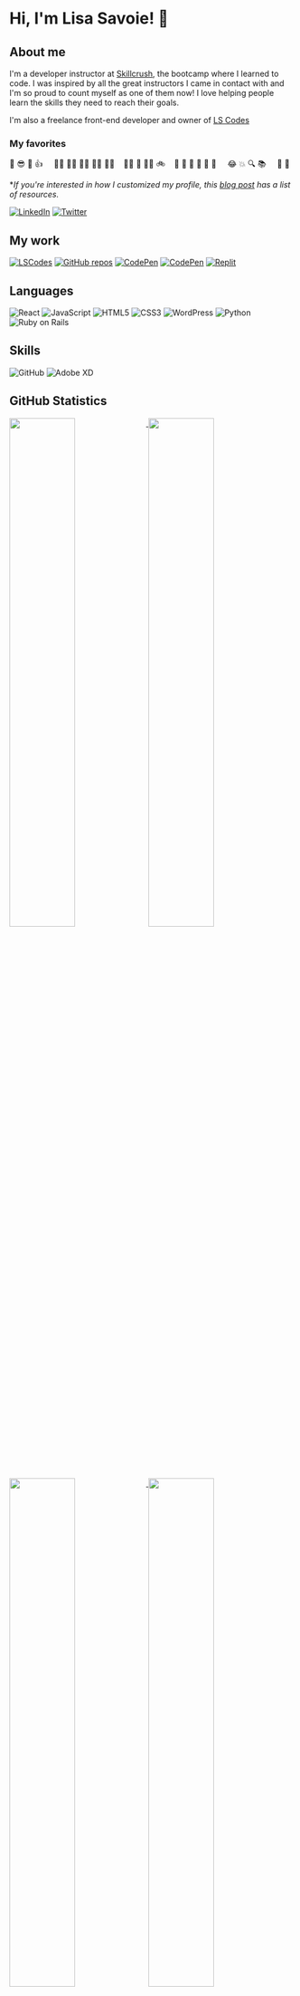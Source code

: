 # Hi, I'm Lisa Savoie! 🙂 

## About me
I'm a developer instructor at [Skillcrush](https://skillcrush.com "This is where I work"), the bootcamp where I learned to code. I was inspired by all the great instructors I came in contact with and I'm so proud to count myself as one of them now! I love helping people learn the skills they need to reach their goals. 

I'm also a freelance front-end developer and owner of [LS Codes][1]

### My favorites
🙂 😎 🙌 👍  &nbsp; &nbsp; 👩‍💻 👩‍🌾 👩‍🍳 👩‍🏫 👩‍🎓 &nbsp; &nbsp;🚶‍♀️ 🎾 🏊‍♀️ 🚲 &nbsp; &nbsp;🍒 🍲 🥗 🥖	🍵 🍦 &nbsp; &nbsp; 😂 💥 🔍 📚 &nbsp; &nbsp; 🌷  🌃	 					   		

**If you're interested in how I customized my profile, this [blog post][2] has a list of resources.*

<a href="https://www.linkedin.com/in/lisasavoie/">![LinkedIn](https://img.shields.io/badge/LinkedIn-0A66C2?style=for-the-badge&logo=LinkedIn&logoColor=white)</a>
<a href="https://twitter.com/twosavoie">![Twitter](https://img.shields.io/badge/Twitter-1DA1F2?style=for-the-badge&logo=Twitter&logoColor=white)</a>

## My work
<a href="https://lscodes.com">![LSCodes](https://img.shields.io/badge/🖥️_LS_Codes-0f3b67?style=for-the-badge&logo=LSCodes&logoColor=#75cb00)</a>
<a href="https://github.com/twosavoie?tab=repositories">![GitHub repos](https://img.shields.io/badge/GitHub-000000?style=for-the-badge&logo=GitHub&logoColor=white)</a>
<a href="https://codepen.io/your-work/">![CodePen](https://img.shields.io/badge/CodePen-000000?style=for-the-badge&logo=CodePen&logoColor=white)</a>
<a href="https://codesandbox.io/dashboard/recent?workspace=106a991f-8f18-4043-a0d5-e8c080beb7fe">![CodePen](https://img.shields.io/badge/CodeSandbox-151515?style=for-the-badge&logo=CodeSandbox&logoColor=white)</a>
<a href="https://replit.com/@twosavoie">![Replit](https://img.shields.io/badge/Replit-F26207?style=for-the-badge&logo=Replit&logoColor=white)</a>

## Languages
![React](https://img.shields.io/badge/React-61DAFB?style=for-the-badge&logo=React&logoColor=white)
![JavaScript](https://img.shields.io/badge/JavaScript-F7DF1E?style=for-the-badge&logo=JavaScript&logoColor=white)
![HTML5](https://img.shields.io/badge/HTML5-E34F26?style=for-the-badge&logo=HTML5&logoColor=white)
![CSS3](https://img.shields.io/badge/CSS3-1572B6?style=for-the-badge&logo=CSS3&logoColor=white)
![WordPress](https://img.shields.io/badge/WordPress-21759B?style=for-the-badge&logo=WordPress&logoColor=white)
![Python](https://img.shields.io/badge/Python-3776AB?style=for-the-badge&logo=Python&logoColor=white)
![Ruby on Rails](https://img.shields.io/badge/Ruby_on_Rails-CC0000?style=for-the-badge&logo=RubyonRails&logoColor=white)

## Skills
![GitHub](https://img.shields.io/badge/GitHub-000000?style=for-the-badge&logo=GitHub&logoColor=white)
![Adobe XD](https://img.shields.io/badge/Adobe_XD-FF61F6?style=for-the-badge&logo=AdobeXD&logoColor=white)

## GitHub Statistics
<!--
[![Lisa's GitHub stats-Dark](https://github-readme-stats.vercel.app/api?username=twosavoie&show_icons=true&theme=tokyonight#gh-dark-mode-only)](https://github.com/twosavoie/github-readme-stats#gh-dark-mode-only)
[![Lisa's GitHub stats-Light](https://github-readme-stats.vercel.app/api?username=twosavoie&show_icons=true&theme=default#gh-light-mode-only)](https://github.com/twosavoie/github-readme-statsdefault#gh-light-mode-only)

[![Top Langs stats-Dark](https://github-readme-stats.vercel.app/api/top-langs/?username=twosavoie&layout=compact&theme=tokyonight#gh-dark-mode-only&langs_count=10)](https://github.com/twosavoie/github-readme-stats#gh-dark-mode-only)
[![Top Langs stats-Light](https://github-readme-stats.vercel.app/api/top-langs/?username=twosavoie&layout=compact&theme=default#gh-light-mode-only&langs_count=10)](https://github.com/twosavoie/github-readme-statsdefault#gh-light-mode-only)

[![Streak Stats](https://github-readme-streak-stats.herokuapp.com/?user=twosavoie&theme=tokyonight#gh-dark-mode-only)](https://github.com/twosavoie/github-readme-stats#gh-dark-mode-only)
[![Streak Stats](https://github-readme-streak-stats.herokuapp.com/?user=twosavoie&theme=default#gh-light-mode-only)](https://github.com/twosavoie/github-readme-statsdefault#gh-light-mode-only)
-->
<a href="https://github.com/twosavoie/github-readme-stats#gh-dark-mode-only">
  <img align="top" width="48%" src="https://github-readme-stats.vercel.app/api?username=twosavoie&show_icons=true&theme=tokyonight#gh-dark-mode-only" />
</a>
<a href="https://github.com/twosavoie/github-readme-statsdefault#gh-light-mode-only">
  <img align="top" width="48%" src="https://github-readme-stats.vercel.app/api?username=twosavoie&show_icons=true&theme=default#gh-light-mode-only" />
</a>
<a href="https://github.com/twosavoie/github-readme-stats#gh-dark-mode-only">
  <img align="top" width="48%" src="https://github-readme-streak-stats.herokuapp.com/?user=twosavoie&theme=tokyonight#gh-dark-mode-only" />
</a>
<a href="https://github.com/twosavoie/github-readme-statsdefault#gh-light-mode-only">
  <img align="top" width="48%" src="https://github-readme-streak-stats.herokuapp.com/?user=twosavoie&theme=default#gh-light-mode-only" />
</a>

<a href="https://github.com/twosavoie/github-readme-stats#gh-dark-mode-only">
  <img align="top" width="48%" src="https://github-readme-stats.vercel.app/api/top-langs/?username=twosavoie&layout=compact&theme=tokyonight#gh-dark-mode-only&langs_count=10" />
<!--  <img align="top" width="48%" src="https://github-readme-stats.vercel.app/api/top-langs/?username=twosavoie&theme=tokyonight#gh-dark-mode-only&langs_count=10" /> -->
</a>
<a href="https://github.com/twosavoie/github-readme-statsdefault#gh-light-mode-only">
  <img align="top" width="48%" src="https://github-readme-stats.vercel.app/api/top-langs/?username=twosavoie&layout=compact&theme=default#gh-light-mode-only&langs_count=10" />
<!--  <img align="top" width="48%" src="https://github-readme-stats.vercel.app/api/top-langs/?username=twosavoie&theme=default#gh-light-mode-only&langs_count=10" /> -->
</a>


**Thanks to [Anurag Hazra and their GitHub repo][3] that shows how to add and customize the GitHub Readme Stats Cards.*


[1]: https://lscodes.com
[2]: https://lscodes.com/my-github-profile/
[3]: https://github.com/anuraghazra/github-readme-stats

